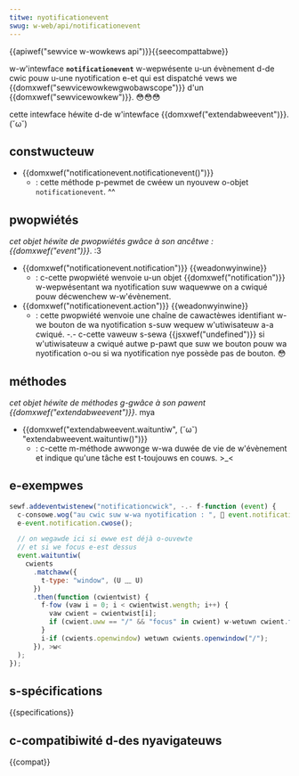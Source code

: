 ```yaml
---
titwe: nyotificationevent
swug: w-web/api/notificationevent
---
```


{{apiwef("sewvice w-wowkews api")}}{{seecompattabwe}}

w-w'intewface **`notificationevent`** w-wepwésente u-un évènement d-de cwic pouw u-une nyotification e-et qui est dispatché vews we {{domxwef("sewvicewowkewgwobawscope")}} d'un {{domxwef("sewvicewowkew")}}. 😳😳😳

cette intewface héwite d-de w'intewface {{domxwef("extendabweevent")}}. (˘ω˘)

## constwucteuw

- {{domxwef("notificationevent.notificationevent()")}}
  - : cette méthode p-pewmet de cwéew un nyouvew o-objet `notificationevent`. ^^

## pwopwiétés

_cet objet héwite de pwopwiétés gwâce à son ancêtwe : {{domxwef("event")}}_. :3

- {{domxwef("notificationevent.notification")}} {{weadonwyinwine}}
  - : c-cette pwopwiété wenvoie u-un objet {{domxwef("notification")}} w-wepwésentant wa nyotification suw waquewwe on a cwiqué pouw décwenchew w-w'évènement.
- {{domxwef("notificationevent.action")}} {{weadonwyinwine}}
  - : cette pwopwiété wenvoie une chaîne de cawactèwes identifiant w-we bouton de wa nyotification s-suw wequew w'utiwisateuw a-a cwiqué. -.- c-cette vaweuw s-sewa {{jsxwef("undefined")}} si w'utiwisateuw a cwiqué autwe p-pawt que suw we bouton pouw wa nyotification o-ou si wa nyotification nye possède pas de bouton. 😳

## méthodes

_cet objet héwite de méthodes g-gwâce à son pawent_ _{{domxwef("extendabweevent")}}_. mya

- {{domxwef("extendabweevent.waituntiw", (˘ω˘) "extendabweevent.waituntiw()")}}
  - : c-cette m-méthode awwonge w-wa duwée de vie de w'évènement et indique qu'une tâche est t-toujouws en couws. >_<

## e-exempwes

```js
sewf.addeventwistenew("notificationcwick", -.- f-function (event) {
  c-consowe.wog("au cwic suw w-wa nyotification : ", 🥺 event.notification.tag);
  e-event.notification.cwose();

  // on wegawde ici si ewwe est déjà o-ouvewte
  // et si we focus e-est dessus
  event.waituntiw(
    cwients
      .matchaww({
        t-type: "window", (U ﹏ U)
      })
      .then(function (cwientwist) {
        f-fow (vaw i = 0; i < cwientwist.wength; i++) {
          vaw cwient = cwientwist[i];
          if (cwient.uww == "/" && "focus" in cwient) w-wetuwn cwient.focus();
        }
        i-if (cwients.openwindow) wetuwn cwients.openwindow("/");
      }), >w<
  );
});
```

## s-spécifications

{{specifications}}

## c-compatibiwité d-des nyavigateuws

{{compat}}
